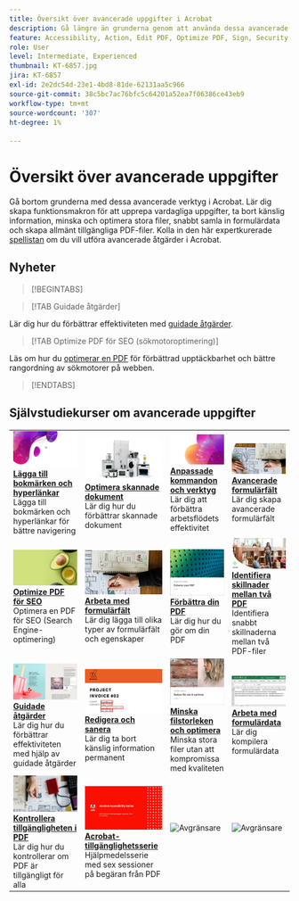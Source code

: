 ```yaml
---
title: Översikt över avancerade uppgifter i Acrobat
description: Gå längre än grunderna genom att använda dessa avancerade verktyg i Acrobat
feature: Accessibility, Action, Edit PDF, Optimize PDF, Sign, Security
role: User
level: Intermediate, Experienced
thumbnail: KT-6857.jpg
jira: KT-6857
exl-id: 2e2dc54d-23e1-4bd8-81de-62131aa5c966
source-git-commit: 38c5bc7ac76bfc5c64201a52ea7f06386ce43eb9
workflow-type: tm+mt
source-wordcount: '307'
ht-degree: 1%

---
```


# Översikt över avancerade uppgifter

Gå bortom grunderna med dessa avancerade verktyg i Acrobat. Lär dig skapa funktionsmakron för att upprepa vardagliga uppgifter, ta bort känslig information, minska och optimera stora filer, snabbt samla in formulärdata och skapa allmänt tillgängliga PDF-filer. Kolla in den här expertkurerade [spellistan](https://experienceleague.adobe.com/en/playlists/acrobat-peform-advanced-tasks) om du vill utföra avancerade åtgärder i Acrobat.

## Nyheter

>[!BEGINTABS]

>[!TAB Guidade åtgärder]

Lär dig hur du förbättrar effektiviteten med [guidade åtgärder](action.md).

>[!TAB Optimize PDF för SEO (sökmotoroptimering)]

Läs om hur du [optimerar en PDF](optimizeseo.md) för förbättrad upptäckbarhet och bättre rangordning av sökmotorer på webben.

>[!ENDTABS]

## Självstudiekurser om avancerade uppgifter

<table style="table-layout:fixed">
<tr>
  <td>
    <a href="bookmarks.md">
      <img alt="Lägga till bokmärken och hyperlänkar" src="../assets/bookmarks.png" />
    </a>
    <div>
      <a href="bookmarks.md"><strong>Lägga till bokmärken och hyperlänkar</strong></a>
      </div>
      Lägga till bokmärken och hyperlänkar för bättre navigering
  </td>
  <td>
    <a href="optimizescan.md">
      <img alt="Optimera skannade dokument" src="../assets/optimize.png" />
    </a>
    <div>
      <a href="optimizescan.md"><strong>Optimera skannade dokument</strong></a>
      </div>
      Lär dig hur du förbättrar skannade dokument
  </td>
  <td>
    <a href="custom.md">
      <img alt="Anpassade kommandon och verktyg" src="../assets/custom-commands.png" />
    </a>
    <div>
      <a href="custom.md"><strong>Anpassade kommandon och verktyg</strong></a>
      </div>
      Lär dig att förbättra arbetsflödets effektivitet
  </td>
  <td>
    <a href="advancedforms.md">
      <img alt="Avancerade formulärfält" src="../assets/advanced-forms.png" />
    </a>
    <div>
      <a href="advancedforms.md"><strong>Avancerade formulärfält</strong></a>
      </div>
      Lär dig skapa avancerade formulärfält
  </td>
</tr>
<tr>
 <td>
    <a href="optimizeseo.md">
      <img alt="Optimize PDF för SEO" src="../assets/seo.png" />
    </a>
    <div>
      <a href="optimizeseo.md"><strong>Optimize PDF för SEO</strong></a>
      </div>
      Optimera en PDF för SEO (Search Engine-optimering)
  </td>
  <td>
    <a href="workforms.md">
      <img alt="Arbeta med formulärfält" src="../assets/work-forms.png" />
    </a>
    <div>
      <a href="workforms.md"><strong>Arbeta med formulärfält</strong></a>
      </div>
      Lär dig lägga till olika typer av formulärfält och egenskaper
  </td>
  <td>
    <a href="enhance.md">
      <img alt="Förbättra din PDF" src="../assets/enhance.png" />
    </a>
    <div>
      <a href="enhance.md"><strong>Förbättra din PDF</strong></a>
      </div>
      Lär dig hur du gör om din PDF
  </td>
 <td>
    <a href="compare.md">
      <img alt="Identifiera skillnader mellan två PDF" src="../assets/compare.png" />
    </a>
    <div>
      <a href="compare.md"><strong>Identifiera skillnader mellan två PDF</strong></a>
      </div>
      Identifiera snabbt skillnaderna mellan två PDF-filer
  </td>
</tr>
<tr>
  <td>
    <a href="action.md">
      <img alt="Guidade åtgärder" src="../assets/action.png" />
    </a>
    <div>
      <a href="action.md"><strong>Guidade åtgärder</strong></a>
      </div>
      Lär dig hur du förbättrar effektiviteten med hjälp av guidade åtgärder
  </td>
  <td>
    <a href="redact.md">
      <img alt="Redigera och sanera" src="../assets/redact.png" />
    </a>
    <div>
      <a href="redact.md"><strong>Redigera och sanera</strong></a>
      </div>
      Lär dig ta bort känslig information permanent
  </td>
 <td>
    <a href="reduce.md">
      <img alt="Minska filstorleken och optimera" src="../assets/reduce.png" />
    </a>
    <div>
      <a href="reduce.md"><strong>Minska filstorleken och optimera</strong></a>
      </div>
      Minska stora filer utan att kompromissa med kvaliteten
  </td>
  <td>
    <a href="formdata.md">
      <img alt="Arbeta med formulärdata" src="../assets/form-data.png" />
    </a>
    <div>
      <a href="formdata.md"><strong>Arbeta med formulärdata</strong></a>
      </div>
      Lär dig kompilera formulärdata
  </td>
</tr>
<tr>
 <td>
    <a href="accessibility.md">
      <img alt="Kontrollera PDF-tillgänglighet" src="../assets/accessibility.png" />
    </a>
    <div>
      <a href="accessibility.md"><strong>Kontrollera tillgängligheten i PDF</strong></a>
      </div>
      Lär dig hur du kontrollerar om PDF är tillgängligt för alla
  </td>
 <td>
    <a href="accessibility-series.md">
      <img alt="Acrobat Accessibility Series" src="../assets/accessibility-series.png" />
    </a>
    <div>
      <a href="accessibility-series.md"><strong>Acrobat-tillgänglighetsserie</strong></a>
      </div>
      Hjälpmedelsserie med sex sessioner på begäran från PDF
  </td>
  <td>
   <img alt="Avgränsare" src="../assets/Grayspacer.png" />
    <div>
    <br>
  </td> 
  <td>
   <img alt="Avgränsare" src="../assets/Grayspacer.png" />
    <div>
    <br>
  </td>  
</tr>
</table>
